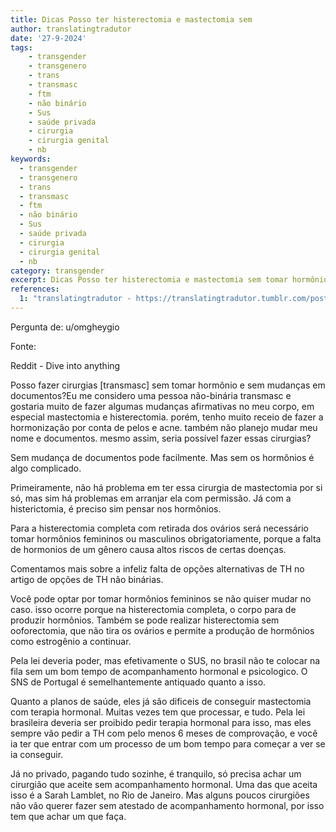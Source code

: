 ```yaml
---
title: Dicas Posso ter histerectomia e mastectomia sem
author: translatingtradutor
date: '27-9-2024'
tags:
    - transgender
    - transgenero
    - trans
    - transmasc
    - ftm
    - não binário
    - Sus
    - saúde privada
    - cirurgia
    - cirurgia genital
    - nb
keywords:
  - transgender
  - transgenero
  - trans
  - transmasc
  - ftm
  - não binário
  - Sus
  - saúde privada
  - cirurgia
  - cirurgia genital
  - nb
category: transgender
excerpt: Dicas Posso ter histerectomia e mastectomia sem tomar hormônios?Pergunta de u/omgheygioFonteReddit - Dive into anythingPosso fazer cirurgias tran...
references:
  1: "translatingtradutor - https://translatingtradutor.tumblr.com/post/762800804046553088/dicas-posso-ter-histerectomia-e-mastectomia-sem"
---
```


Pergunta de: u/omgheygio

Fonte:

Reddit - Dive into anything

Posso fazer cirurgias [transmasc] sem tomar hormônio e sem mudanças em documentos?Eu me considero uma pessoa não-binária transmasc e gostaria muito de fazer algumas mudanças afirmativas no meu corpo, em especial mastectomia e histerectomia. porém, tenho muito receio de fazer a hormonização por conta de pelos e acne. também não planejo mudar meu nome e documentos. mesmo assim, seria possível fazer essas cirurgias?

Sem mudança de documentos pode facilmente. Mas sem os hormônios é algo complicado.

Primeiramente, não há problema em ter essa cirurgia de mastectomia por si só, mas sim há problemas em arranjar ela com permissão. Já com a histerictomia, é preciso sim pensar nos hormônios.

Para a histerectomia completa com retirada dos ovários será necessário tomar hormônios femininos ou masculinos obrigatoriamente, porque a falta de hormonios de um gênero causa altos riscos de certas doenças.

Comentamos mais sobre a infeliz falta de opções alternativas de TH no artigo de opções de TH não binárias.

Você pode optar por tomar hormônios femininos se não quiser mudar no caso. isso ocorre porque na histerectomia completa, o corpo para de produzir hormônios. Também se pode realizar histerectomia sem ooforectomia, que não tira os ovários e permite a produção de hormônios como estrogênio a continuar.

Pela lei deveria poder, mas efetivamente o SUS, no brasil não te colocar na fila sem um bom tempo de acompanhamento hormonal e psicologico. O SNS de Portugal é semelhantemente antiquado quanto a isso.

Quanto a planos de saúde, eles já são dificeis de conseguir mastectomia com terapia hormonal. Muitas vezes tem que processar, e tudo. Pela lei brasileira deveria ser proibido pedir terapia hormonal para isso, mas eles sempre vão pedir a TH com pelo menos 6 meses de comprovação, e você ia ter que entrar com um processo de um bom tempo para começar a  ver se ia conseguir.

Já no privado, pagando tudo sozinhe, é tranquilo, só precisa achar um cirurgião que aceite sem acompanhamento hormonal. Uma das que aceita isso é a Sarah Lamblet, no Rio de Janeiro. Mas alguns poucos cirurgiões não vão querer fazer sem atestado de acompanhamento hormonal, por isso tem que achar um que faça.